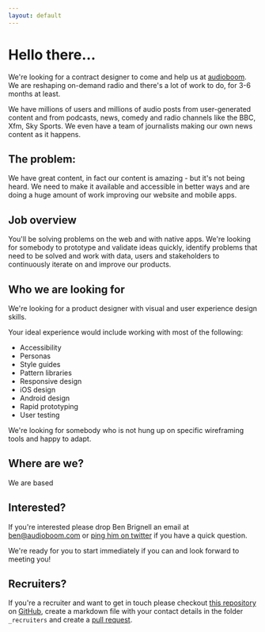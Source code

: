 ```yaml
---
layout: default
---
```

# Hello there…
We're looking for a contract designer to come and help us at [audioboom](http://audioboom.com). We are reshaping on-demand radio and there's a lot of work to do, for 3-6 months at least.

We have millions of users and millions of audio posts from user-generated content and from podcasts, news, comedy and radio channels like the BBC, Xfm, Sky Sports. We even have a team of journalists making our own news content as it happens.

## The problem:
We have great content, in fact our content is amazing - but it's not being heard. We need to make it available and accessible in better ways and are doing a huge amount of work improving our website and mobile apps.

## Job overview
You'll be solving problems on the web and with native apps. We're looking for somebody to prototype and validate ideas quickly, identify problems that need to be solved and work with data, users and stakeholders to continuously iterate on and improve our products.

## Who we are looking for
We're looking for a product designer with visual and user experience design skills.

Your ideal experience would include working with most of the following:

* Accessibility
* Personas
* Style guides
* Pattern libraries
* Responsive design
* iOS design
* Android design
* Rapid prototyping
* User testing

We're looking for somebody who is not hung up on specific wireframing tools and happy to adapt.

## Where are we?
We are based

## Interested?
If you're interested please drop Ben Brignell an email at [ben@audioboom.com](mailto:ben@audioboom.com) or [ping him on twitter](http://twitter.com/benbrignell) if you have a quick question.

We're ready for you to start immediately if you can and look forward to meeting you!

## Recruiters?
If you're a recruiter and want to get in touch please checkout [this repository](https://github.com/benbrignell/ui-ux-designer) on [GitHub](http://github.com), create a markdown file with your contact details in the folder `_recruiters` and create a [pull request](https://help.github.com/articles/using-pull-requests/).
